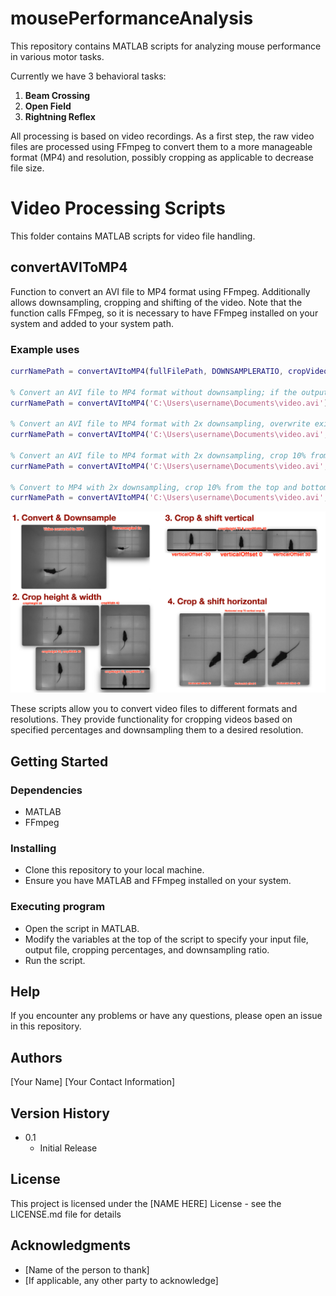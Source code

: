 # mousePerformanceAnalysis

This repository contains MATLAB scripts for analyzing mouse performance in various motor tasks. 

Currently we have 3 behavioral tasks:

1. **Beam Crossing**
2. **Open Field**
3. **Rightning Reflex**

All processing is based on video recordings. As a first step, the raw video files are processed using FFmpeg to convert them to a more manageable format (MP4) and resolution, possibly cropping as applicable to decrease file size. 

# Video Processing Scripts

This folder contains MATLAB scripts for video file handling.

##  convertAVIToMP4 
Function to convert an AVI file to MP4 format using FFmpeg. Additionally allows downsampling, cropping and shifting of the video.
Note that the function calls FFmpeg, so it is necessary to have FFmpeg installed on your system and added to your system path.

### Example uses
```matlab
currNamePath = convertAVItoMP4(fullFilePath, DOWNSAMPLERATIO, cropVideoVertical, cropVideoHorizontal, verticalOffset, horizontalOffset, OVERWRITEEXISTING);

% Convert an AVI file to MP4 format without downsampling; if the output file already exists, we add '_new' to the filename
currNamePath = convertAVItoMP4('C:\Users\username\Documents\video.avi'));

% Convert an AVI file to MP4 format with 2x downsampling, overwrite existing file if it exists
currNamePath = convertAVItoMP4('C:\Users\username\Documents\video.avi', 2, 0, 0, 0, 0, 1);

% Convert an AVI file to MP4 format with 2x downsampling, crop 10% from the top and bottom, and 5% from the left and right, overwrite existing file if it exists
currNamePath = convertAVItoMP4('C:\Users\username\Documents\video.avi', 2, 10, 10, 0, 0, 1);

% Convert to MP4 with 2x downsampling, crop 10% from the top and bottom, and 5% from the left and right, and shift the video 20% to the right and 15% up, overwrite existing file if it exists
currNamePath = convertAVItoMP4('C:\Users\username\Documents\video.avi', 2, 10, 10, 20, 15, 1);
```
![Example Output](assets/convertAVItoMP4options.png "Examples of convertAVItoMP4 options")















These scripts allow you to convert video files to different formats and resolutions. They provide functionality for cropping videos based on specified percentages and downsampling them to a desired resolution.

## Getting Started

### Dependencies

* MATLAB
* FFmpeg

### Installing

* Clone this repository to your local machine.
* Ensure you have MATLAB and FFmpeg installed on your system.

### Executing program

* Open the script in MATLAB.
* Modify the variables at the top of the script to specify your input file, output file, cropping percentages, and downsampling ratio.
* Run the script.

## Help

If you encounter any problems or have any questions, please open an issue in this repository.

## Authors

[Your Name]
[Your Contact Information]

## Version History

* 0.1
    * Initial Release

## License

This project is licensed under the [NAME HERE] License - see the LICENSE.md file for details

## Acknowledgments

* [Name of the person to thank]
* [If applicable, any other party to acknowledge]